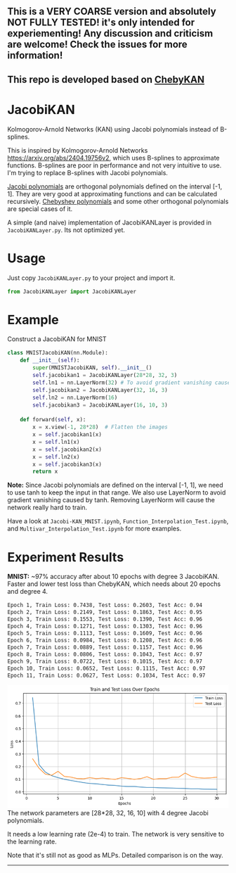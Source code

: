 ## This is a VERY COARSE version and absolutely NOT FULLY TESTED! it's only intended for experiementing! Any discussion and criticism are welcome! Check the issues for more information!

## This repo is developed based on [ChebyKAN](https://github.com/SynodicMonth/ChebyKAN/)

# JacobiKAN
Kolmogorov-Arnold Networks (KAN) using Jacobi polynomials instead of B-splines.

This is inspired by Kolmogorov-Arnold Networks <https://arxiv.org/abs/2404.19756v2>, which uses B-splines to approximate functions. B-splines are poor in performance and not very intuitive to use. I'm trying to replace B-splines with  Jacobi polynomials.

[Jacobi polynomials](https://en.wikipedia.org/wiki/Jacobi_polynomials) are orthogonal polynomials defined on the interval [-1, 1]. They are very good at approximating functions and can be calculated recursively. [Chebyshev polynomials](https://en.wikipedia.org/wiki/Chebyshev_polynomials) and some other orthogonal polynomials are special cases of it.

A simple (and naive) implementation of JacobiKANLayer is provided in `JacobiKANLayer.py`. Its not optimized yet.

# Usage
Just copy `JacobiKANLayer.py` to your project and import it.
```python
from JacobiKANLayer import JacobiKANLayer
```

# Example
Construct a JacobiKAN for MNIST
```python
class MNISTJacobiKAN(nn.Module):
    def __init__(self):
        super(MNISTJacobiKAN, self).__init__()
        self.jacobikan1 = JacobiKANLayer(28*28, 32, 3)
        self.ln1 = nn.LayerNorm(32) # To avoid gradient vanishing caused by tanh
        self.jacobikan2 = JacobiKANLayer(32, 16, 3)
        self.ln2 = nn.LayerNorm(16)
        self.jacobikan3 = JacobiKANLayer(16, 10, 3)

    def forward(self, x):
        x = x.view(-1, 28*28)  # Flatten the images
        x = self.jacobikan1(x)
        x = self.ln1(x)
        x = self.jacobikan2(x)
        x = self.ln2(x)
        x = self.jacobikan3(x)
        return x
```
**Note:** Since Jacobi polynomials are defined on the interval [-1, 1], we need to use tanh to keep the input in that range. We also use LayerNorm to avoid gradient vanishing caused by tanh. Removing LayerNorm will cause the network really hard to train.

Have a look at `Jacobi-KAN_MNIST.ipynb`, `Function_Interpolation_Test.ipynb`, and `Multivar_Interpolation_Test.ipynb` for more examples.

# Experiment Results
**MNIST:** ~97% accuracy after about 10 epochs with degree 3 JacobiKAN. Faster and lower test loss than ChebyKAN, which needs about 20 epochs and degree 4.
```
Epoch 1, Train Loss: 0.7438, Test Loss: 0.2603, Test Acc: 0.94
Epoch 2, Train Loss: 0.2149, Test Loss: 0.1863, Test Acc: 0.95
Epoch 3, Train Loss: 0.1553, Test Loss: 0.1390, Test Acc: 0.96
Epoch 4, Train Loss: 0.1271, Test Loss: 0.1303, Test Acc: 0.96
Epoch 5, Train Loss: 0.1113, Test Loss: 0.1609, Test Acc: 0.96
Epoch 6, Train Loss: 0.0984, Test Loss: 0.1208, Test Acc: 0.96
Epoch 7, Train Loss: 0.0889, Test Loss: 0.1157, Test Acc: 0.96
Epoch 8, Train Loss: 0.0806, Test Loss: 0.1043, Test Acc: 0.97
Epoch 9, Train Loss: 0.0722, Test Loss: 0.1015, Test Acc: 0.97
Epoch 10, Train Loss: 0.0652, Test Loss: 0.1115, Test Acc: 0.97
Epoch 11, Train Loss: 0.0627, Test Loss: 0.1034, Test Acc: 0.97
```
![MNIST](img/MNIST.png)
The network parameters are [28*28, 32, 16, 10] with 4 degree Jacobi polynomials.

It needs a low learning rate (2e-4) to train. The network is very sensitive to the learning rate.

Note that it's still not as good as MLPs. Detailed comparison is on the way.

---

<!-- **Function Interpolation:** converge faster than MLPs when the function is (mostly) smooth.


![alt text](img/Interpolation_fix.png)

JacobiKAN: [1, 8, 1] with 8 degree.
ChebyKAN:  [1, 8, 1] with 8 degree.
MLP:     [1, 128, 1] with Tanh.

With decent training, the MLP can achieve similar performance as ChebyKAN. Note that ChebyKAN shows some overfitting.

However ChebyKAN converges much faster than MLP.

![alt text](img/Convergence_Speed.png)


ChebyKAN: Adam, lr=0.01.
MLP: Adam, lr=0.03.

@5000 epoch, ChebyKAN has already converged, while MLP is still far from convergence.

![alt text](img/Early_Stopping.png)

# Future Work
More experiments and optimizations are needed to prove the correctness and effectiveness of ChebyKAN. 
Not sure if the current parameters initialization is optimal. Maybe Xavier initialization is better.
I'm not sure if the current implementation is correct. Any suggestions are welcome. -->